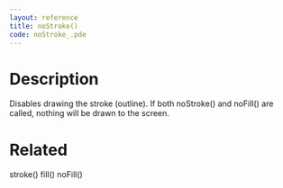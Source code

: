 ```yaml
---
layout: reference
title: noStroke()
code: noStroke_.pde
---
```


# Description

Disables drawing the stroke (outline). If both noStroke() and noFill() are called, nothing will be drawn to the screen.

# Related

stroke()
fill()
noFill()
